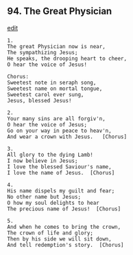 
## 94.  The Great Physician
[edit](https://docs.google.com/document/d/1_PAaaovDdXK7c43YTXmB_Ytgs_hniYE0/edit?mode=html)



    1.
    The great Physician now is near,
    The sympathizing Jesus;
    He speaks, the drooping heart to cheer,
    O hear the voice of Jesus!

    Chorus:
    Sweetest note in seraph song,
    Sweetest name on mortal tongue,
    Sweetest carol ever sung,
    Jesus, blessed Jesus!

    2.
    Your many sins are all forgiv'n,
    O hear the voice of Jesus;
    Go on your way in peace to heav'n,
    And wear a crown with Jesus.   [Chorus]

    3.
    All glory to the dying Lamb!
    I now believe in Jesus;
    I love the blessed Saviour's name,
    I love the name of Jesus.  [Chorus]

    4.
    His name dispels my guilt and fear;
    No other name but Jesus;
    O how my soul delights to hear
    The precious name of Jesus!  [Chorus]

    5.
    And when he comes to bring the crown,
    The crown of life and glory;
    Then by his side we will sit down,
    And tell redemption's story.  [Chorus]
